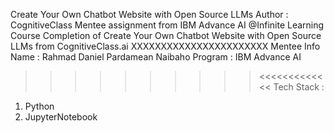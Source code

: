 Create Your Own Chatbot Website with Open Source LLMs
Author : CognitiveClass
Mentee assignment from IBM Advance AI @Infinite Learning Course Completion of Create Your Own Chatbot Website with Open Source LLMs from CognitiveClass.ai
XXXXXXXXXXXXXXXXXXXXXXX
Mentee Info
Name : Rahmad Daniel Pardamean Naibaho
Program : IBM Advance AI
>>>>>>>>>><<<<<<<<<<<<<
Tech Stack :
1. Python
2. JupyterNotebook
